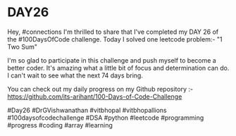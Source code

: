 # DAY26
Hey, #connections I'm thrilled to share that I've completed my DAY 26 of the #100DaysOfCode challenge. Today I solved one leetcode problem:- "1 Two Sum"

I'm so glad to participate in this challenge and push myself to become a better coder. It's amazing what a little bit of focus and determination can do. I can't wait to see what the next 74 days bring.

You can check out my daily progress on my Github repository :- https://github.com/its-arihant/100-Days-of-Code-Challenge

#Day26 #DrGVishwanathan #vitbhopal #vitbhopallions #100daysofcodechallenge #DSA #python #leetcode #programming #progress #coding #array #learning
